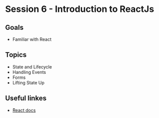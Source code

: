 # Session 6 - Introduction to ReactJs
## Goals
* Familiar with React

## Topics
  * State and Lifecycle
  * Handling Events
  * Forms
  * Lifting State Up

## Useful linkes
- [ًReact docs](https://reactjs.org/docs/getting-started.html)